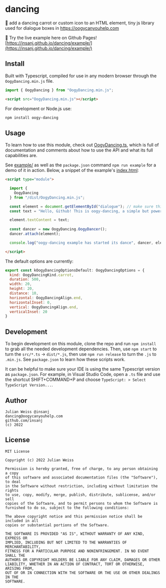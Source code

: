 # dancing

🪩  add a dancing carrot or custom icon to an HTML element, tiny js library used for dialogue boxes in https://oogycanyouhelp.com

🚀 Try the live example here on Github Pages! [https://insanj.github.io/dancing/example/](https://insanj.github.io/dancing/example/)

## Install

Built with Typescript, compiled for use in any modern browser through the `OogyDancing.min.js` file.

```js
import { OogyDancing } from "OogyDancing.min.js";
```

```html
<script src="OogyDancing.min.js"></script>
```

For development or Node.js use:

```bash
npm install oogy-dancing
```


## Usage

To learn how to use this module, check out [OogyDancing.ts](src/OogyDancing.ts), which is full of documentation and comments about how to use the API and what its full capabilities are.

See [example/](example/) as well as the `package.json` command `npm run example` for a demo of it in action. Below, a snippet of the example's [index.html](example/index.html):

```html
<script type="module">

  import { 
    OogyDancing
  } from "/dist/OogyDancing.min.js";

  const element = document.getElementById("dialogue"); // make sure this element has position: relative (or its parent, or one of its children)
  const text = "Hello, Github! This is oogy-dancing, a simple but powerful tool for web-based video games.";

  element.textContent = text;
  
  const dancer = new OogyDancing.OogyDancer();
  dancer.attach(element);

  console.log("oogy-dancing example has started its dance", dancer, element);

</script>
```

The default options are currently:

```js
export const kOogyDancingOptionsDefault: OogyDancingOptions = {
  kind: OogyDancingKind.carrot,
  duration: 500,
  width: 20,
  height: 20,
  distance: 10,
  horizontal: OogyDancingAlign.end,
  horizontalInset: 0,
  vertical: OogyDancingAlign.end,
  verticalInset: 20
}
```

## Development

To begin development on this module, clone the repo and run `npm install` to grab all the needed development dependencies. Then, use `npm start` to turn the `src/*.ts` -> `dist/*.js`, then use `npm run release` to turn the `.js` to `.min.js`. See `package.json` to learn how these scripts work.

It can be helpful to make sure your IDE is using the same Typescript version as `package.json`. For example, in Visual Studio Code, open a `.ts` file and use the shortcut SHIFT+COMMAND+P and choose `TypeScript: > Select TypeScript Version...`.


## Author

```
Julian Weiss @insanj
dancing@oogycanyouhelp.com
github.com/insanj
(c) 2022
```


## License

```
MIT License

Copyright (c) 2022 Julian Weiss

Permission is hereby granted, free of charge, to any person obtaining a copy
of this software and associated documentation files (the "Software"), to deal
in the Software without restriction, including without limitation the rights
to use, copy, modify, merge, publish, distribute, sublicense, and/or sell
copies of the Software, and to permit persons to whom the Software is
furnished to do so, subject to the following conditions:

The above copyright notice and this permission notice shall be included in all
copies or substantial portions of the Software.

THE SOFTWARE IS PROVIDED "AS IS", WITHOUT WARRANTY OF ANY KIND, EXPRESS OR
IMPLIED, INCLUDING BUT NOT LIMITED TO THE WARRANTIES OF MERCHANTABILITY,
FITNESS FOR A PARTICULAR PURPOSE AND NONINFRINGEMENT. IN NO EVENT SHALL THE
AUTHORS OR COPYRIGHT HOLDERS BE LIABLE FOR ANY CLAIM, DAMAGES OR OTHER
LIABILITY, WHETHER IN AN ACTION OF CONTRACT, TORT OR OTHERWISE, ARISING FROM,
OUT OF OR IN CONNECTION WITH THE SOFTWARE OR THE USE OR OTHER DEALINGS IN THE
SOFTWARE.
```